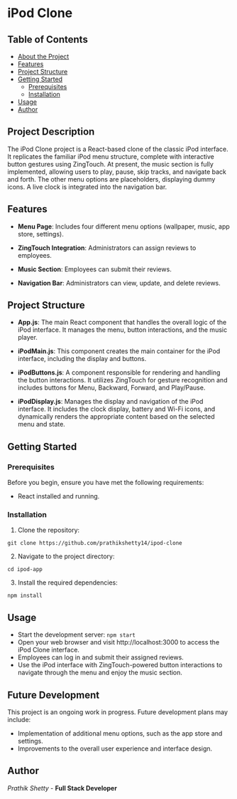 # iPod Clone

## Table of Contents

- [About the Project](#project-description)
- [Features](#features)
- [Project Structure](#project-structure)
- [Getting Started](#getting-started)
  - [Prerequisites](#prerequisites)
  - [Installation](#installation)
- [Usage](#usage)
- [Author](#author)

## Project Description

The iPod Clone project is a React-based clone of the classic iPod interface. It replicates the familiar iPod menu structure, complete with interactive button gestures using ZingTouch. At present, the music section is fully implemented, allowing users to play, pause, skip tracks, and navigate back and forth. The other menu options are placeholders, displaying dummy icons. A live clock is integrated into the navigation bar.

## Features

- **Menu Page**: Includes four different menu options (wallpaper, music, app store, settings).

- **ZingTouch Integration**: Administrators can assign reviews to employees.
  
- **Music Section**: Employees can submit their reviews.
  
- **Navigation Bar**: Administrators can view, update, and delete reviews.


## Project Structure

- **App.js**: The main React component that handles the overall logic of the iPod interface. It manages the menu, button interactions, and the music player.
  
- **iPodMain.js**: This component creates the main container for the iPod interface, including the display and buttons.
  
- **iPodButtons.js**: A component responsible for rendering and handling the button interactions. It utilizes ZingTouch for gesture recognition and includes buttons for Menu, Backward, Forward, and Play/Pause.
  
- **iPodDisplay.js**: Manages the display and navigation of the iPod interface. It includes the clock display, battery and Wi-Fi icons, and dynamically renders the appropriate content based on the selected menu and state.


## Getting Started

### Prerequisites

Before you begin, ensure you have met the following requirements:

- React installed and running.

### Installation

1. Clone the repository:

`git clone https://github.com/prathikshetty14/ipod-clone`
   
2. Navigate to the project directory:

`cd ipod-app`

3. Install the required dependencies:

`npm install`


## Usage

- Start the development server:
  `npm start`
- Open your web browser and visit http://localhost:3000 to access the iPod Clone interface.
- Employees can log in and submit their assigned reviews.
- Use the iPod interface with ZingTouch-powered button interactions to navigate through the menu and enjoy the music section.


## Future Development

This project is an ongoing work in progress. Future development plans may include:

- Implementation of additional menu options, such as the app store and settings.
- Improvements to the overall user experience and interface design.


## Author
*Prathik Shetty* - **Full Stack Developer**
